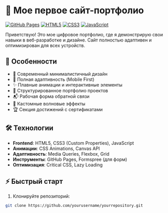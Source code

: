 # 🚀 Мое первое сайт-портфолио

[![GitHub Pages](https://img.shields.io/badge/Deployed-GitHub%20Pages-blue?logo=github)](https://aqzhoool.github.io)
[![HTML5](https://img.shields.io/badge/HTML5-E34F26?logo=html5&logoColor=white)](https://developer.mozilla.org/ru/docs/Web/HTML)
[![CSS3](https://img.shields.io/badge/CSS3-1572B6?logo=css3&logoColor=white)](https://developer.mozilla.org/ru/docs/Web/CSS)
[![JavaScript](https://img.shields.io/badge/JavaScript-F7DF1E?logo=javascript&logoColor=black)](https://developer.mozilla.org/ru/docs/Web/JavaScript)


Приветствую! Это мое цифровое портфолио, где я демонстрирую свои навыки в веб-разработке и дизайне. Сайт полностью адаптивен и оптимизирован для всех устройств.

## 🌟 Особенности

- 🎨 Современный минималистичный дизайн
- 📱 Полная адаптивность (Mobile First)
- ✨ Плавные анимации и интерактивные элементы
- 📂 Структурированное портфолио проектов
- 📬 Рабочая форма обратной связи
- 🌊 Кастомные волновые эффекты
- 🏆 Секция достижений с сертификатами

## 🛠 Технологии

- **Frontend**: HTML5, CSS3 (Custom Properties), JavaScript
- **Анимации**: CSS Animations, Canvas API
- **Адаптивность**: Media Queries, Flexbox, Grid
- **Инструменты**: GitHub Pages, Formspree (для форм)
- **Оптимизация**: Critical CSS, Lazy Loading

## ⚡️ Быстрый старт

1. Клонируйте репозиторий:
```bash
git clone https://github.com/yourusername/yourrepository.git